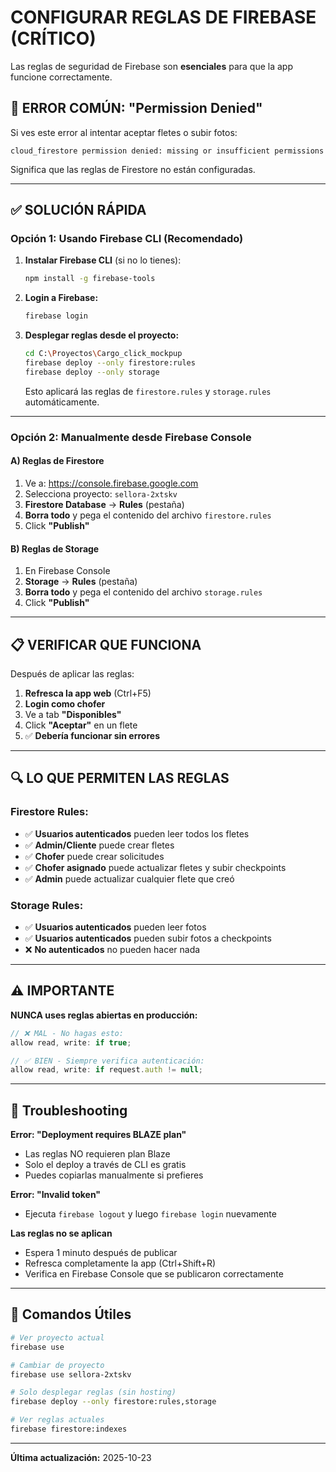 # CONFIGURAR REGLAS DE FIREBASE (CRÍTICO)

Las reglas de seguridad de Firebase son **esenciales** para que la app funcione correctamente.

## 🔴 ERROR COMÚN: "Permission Denied"

Si ves este error al intentar aceptar fletes o subir fotos:
```
cloud_firestore permission denied: missing or insufficient permissions
```

Significa que las reglas de Firestore no están configuradas.

---

## ✅ SOLUCIÓN RÁPIDA

### Opción 1: Usando Firebase CLI (Recomendado)

1. **Instalar Firebase CLI** (si no lo tienes):
   ```bash
   npm install -g firebase-tools
   ```

2. **Login a Firebase:**
   ```bash
   firebase login
   ```

3. **Desplegar reglas desde el proyecto:**
   ```bash
   cd C:\Proyectos\Cargo_click_mockpup
   firebase deploy --only firestore:rules
   firebase deploy --only storage
   ```

   Esto aplicará las reglas de `firestore.rules` y `storage.rules` automáticamente.

---

### Opción 2: Manualmente desde Firebase Console

#### A) Reglas de Firestore

1. Ve a: https://console.firebase.google.com
2. Selecciona proyecto: `sellora-2xtskv`
3. **Firestore Database** → **Rules** (pestaña)
4. **Borra todo** y pega el contenido del archivo `firestore.rules`
5. Click **"Publish"**

#### B) Reglas de Storage

1. En Firebase Console
2. **Storage** → **Rules** (pestaña)
3. **Borra todo** y pega el contenido del archivo `storage.rules`
4. Click **"Publish"**

---

## 📋 VERIFICAR QUE FUNCIONA

Después de aplicar las reglas:

1. **Refresca la app web** (Ctrl+F5)
2. **Login como chofer**
3. Ve a tab **"Disponibles"**
4. Click **"Aceptar"** en un flete
5. ✅ **Debería funcionar sin errores**

---

## 🔍 LO QUE PERMITEN LAS REGLAS

### Firestore Rules:

- ✅ **Usuarios autenticados** pueden leer todos los fletes
- ✅ **Admin/Cliente** puede crear fletes
- ✅ **Chofer** puede crear solicitudes
- ✅ **Chofer asignado** puede actualizar fletes y subir checkpoints
- ✅ **Admin** puede actualizar cualquier flete que creó

### Storage Rules:

- ✅ **Usuarios autenticados** pueden leer fotos
- ✅ **Usuarios autenticados** pueden subir fotos a checkpoints
- ❌ **No autenticados** no pueden hacer nada

---

## ⚠️ IMPORTANTE

**NUNCA uses reglas abiertas en producción:**

```javascript
// ❌ MAL - No hagas esto:
allow read, write: if true;

// ✅ BIEN - Siempre verifica autenticación:
allow read, write: if request.auth != null;
```

---

## 🐛 Troubleshooting

**Error: "Deployment requires BLAZE plan"**
- Las reglas NO requieren plan Blaze
- Solo el deploy a través de CLI es gratis
- Puedes copiarlas manualmente si prefieres

**Error: "Invalid token"**
- Ejecuta `firebase logout` y luego `firebase login` nuevamente

**Las reglas no se aplican**
- Espera 1 minuto después de publicar
- Refresca completamente la app (Ctrl+Shift+R)
- Verifica en Firebase Console que se publicaron correctamente

---

## 📝 Comandos Útiles

```bash
# Ver proyecto actual
firebase use

# Cambiar de proyecto
firebase use sellora-2xtskv

# Solo desplegar reglas (sin hosting)
firebase deploy --only firestore:rules,storage

# Ver reglas actuales
firebase firestore:indexes
```

---

**Última actualización:** 2025-10-23
